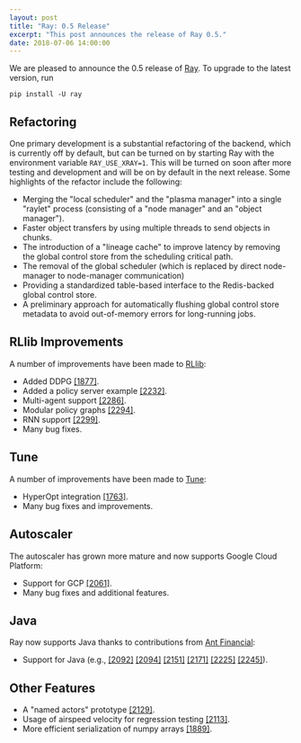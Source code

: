 ```yaml
---
layout: post
title: "Ray: 0.5 Release"
excerpt: "This post announces the release of Ray 0.5."
date: 2018-07-06 14:00:00
---
```


We are pleased to announce the 0.5 release of [Ray][1]. To upgrade to the latest
version, run

```
pip install -U ray
```

## Refactoring

One primary development is a substantial refactoring of the backend, which is
currently off by default, but can be turned on by starting Ray with the
environment variable `RAY_USE_XRAY=1`. This will be turned on soon after more
testing and development and will be on by default in the next release. Some
highlights of the refactor include the following:
- Merging the "local scheduler" and the "plasma manager" into a single "raylet"
  process (consisting of a "node manager" and an "object manager").
- Faster object transfers by using multiple threads to send objects in chunks.
- The introduction of a "lineage cache" to improve latency by removing the
  global control store from the scheduling critical path.
- The removal of the global scheduler (which is replaced by direct node-manager
  to node-manager communication)
- Providing a standardized table-based interface to the Redis-backed global
  control store.
- A preliminary approach for automatically flushing global control store
  metadata to avoid out-of-memory errors for long-running jobs.

## RLlib Improvements

A number of improvements have been made to [RLlib][2]:
- Added DDPG [[1877]](https://github.com/ray-project/ray/commit/c9a7744e5269a035eafceba35c7df3f52607b825).
- Added a policy server example [[2232]](https://github.com/ray-project/ray/commit/e5724a9cfefd5c11467ff7975397ddfb5d2fe0e7).
- Multi-agent support [[2286]](https://github.com/ray-project/ray/commit/a9a26b756098dcbd108966c52e3e7e9c9bfaf7ee).
- Modular policy graphs [[2294]](https://github.com/ray-project/ray/commit/1251abf0d1878340e3628343e2ba4a09c95e3a91).
- RNN support [[2299]](https://github.com/ray-project/ray/commit/b197c0c4044f66628c6672fe78581768a54d0e59).
- Many bug fixes.

## Tune

A number of improvements have been made to [Tune][3]:
- HyperOpt integration [[1763]](https://github.com/ray-project/ray/commit/888e70f1bee44e6988054631382143cb5939b377).
- Many bug fixes and improvements.

## Autoscaler

The autoscaler has grown more mature and now supports Google Cloud Platform:
- Support for GCP [[2061]](https://github.com/ray-project/ray/commit/74dc14d1fc4da4773d317f8570402cbe69d84f51).
- Many bug fixes and additional features.

## Java

Ray now supports Java thanks to contributions from [Ant Financial][4]:
- Support for Java (e.g., [[2092]](https://github.com/ray-project/ray/commit/5918776dd49b4bba0e75e71a99a74e17c873a0c3) [[2094]](https://github.com/ray-project/ray/commit/a8d3c057c14510dc82411972bedf8367072603d2) [[2151]](https://github.com/ray-project/ray/commit/ac1e5a7d155aa38d10a0c4b036edf45467c8d876) [[2171]](https://github.com/ray-project/ray/commit/4dd46985645ad89609991a55fbcf7d79b38b7012) [[2225]](https://github.com/ray-project/ray/commit/3b5e700fd7337970537aa9746cccb6bbbfdaf216) [[2245]](https://github.com/ray-project/ray/commit/fa0ade2bc59a50ab84e4a611611c334a0d808910)).

## Other Features

- A "named actors" prototype [[2129]](https://github.com/ray-project/ray/commit/3509a33cf37132a4bca5c7e3bdabb091ea1b8ece).
- Usage of airspeed velocity for regression testing [[2113]](https://github.com/ray-project/ray/commit/01f69689ed9f87c460ba0e9afc0b670f148f1f95).
- More efficient serialization of numpy arrays [[1889]](https://github.com/ray-project/ray/commit/24c944e4991b171515287bd4bb9e25478d9f8fb2).


[1]: https://github.com/ray-project/ray
[2]: http://ray.readthedocs.io/en/latest/rllib.html
[3]: http://ray.readthedocs.io/en/latest/tune.html
[4]: https://www.antfin.com/
